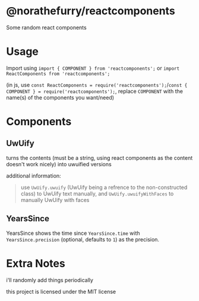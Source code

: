 # @norathefurry/reactcomponents

Some random react components

# Usage

Import using `import { COMPONENT } from 'reactcomponents';` or `import ReactComponents from 'reactcomponents';`

(in js, use `const ReactComponents = require('reactcomponents');`/`const { COMPONENT } = require('reactcomponents');`, replace `COMPONENT` with the name(s) of the components you want/need)

# Components

## UwUify

turns the contents (must be a string, using react components as the content doesn't work nicely) into uwuified versions

additional information:

> use `UwUify.uwuify` (UwUify being a refrence to the non-constructed class) to UwUify text manually, and `UwUify.uwuifyWithFaces` to manually UwUify with faces

## YearsSince

YearsSince shows the time since `YearsSince.time` with `YearsSince.precision` (optional, defaults to `1`) as the precision.

# Extra Notes

i'll randomly add things periodically

this project is licensed under the MIT license
